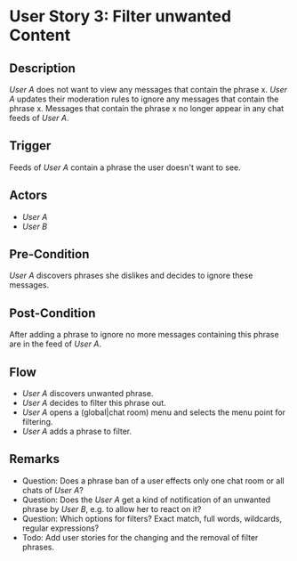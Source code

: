 # User Story 3: Filter unwanted Content

## Description

*User A* does not want to view any messages that contain the phrase x. *User A*
updates their moderation rules to ignore any messages that contain the phrase x.
Messages that contain the phrase x no longer appear in any chat feeds of *User A*.

## Trigger

Feeds of *User A* contain a phrase the user doesn't want to see.

## Actors

- *User A*
- *User B*

## Pre-Condition

*User A* discovers phrases she dislikes and decides to ignore these messages.

## Post-Condition

After adding a phrase to ignore no more messages containing this phrase are
in the feed of *User A*.

## Flow

- *User A* discovers unwanted phrase.
- *User A* decides to filter this phrase out.
- *User A* opens a (global|chat room) menu and selects the menu point
  for filtering.
- *User A* adds a phrase to filter.

## Remarks

- Question: Does a phrase ban of a user effects only one chat room or all
  chats of *User A*?
- Question: Does the *User A* get a kind of notification of an unwanted phrase
  by *User B*, e.g. to allow her to react on it?
- Question: Which options for filters? Exact match, full words, wildcards,
  regular expressions?
- Todo: Add user stories for the changing and the removal of filter phrases.
